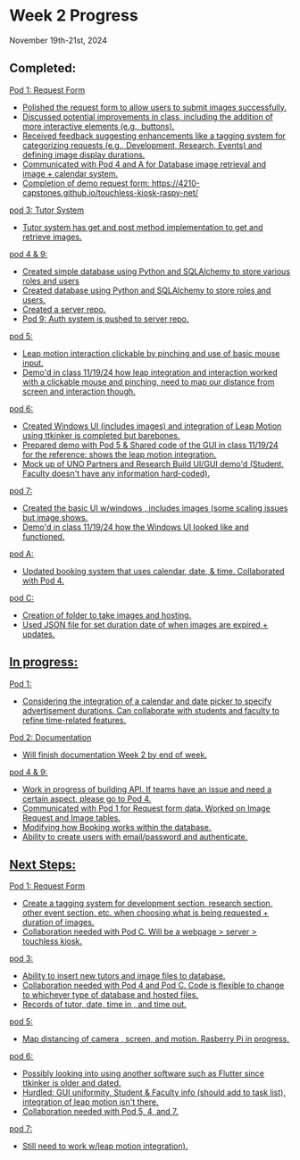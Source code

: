 # Week 2 Progress
November 19th-21st, 2024

## Completed: 
<u> Pod 1: Request Form <u>
- Polished the request form to allow users to submit images successfully.
- Discussed potential improvements in class, including the addition of more interactive elements (e.g., buttons).
- Received feedback suggesting enhancements like a tagging system for categorizing requests (e.g., Development, Research, Events) and defining image display durations.
- Communicated with Pod 4 and A for Database image retrieval and image + calendar system.
- Completion of demo request form: https://4210-capstones.github.io/touchless-kiosk-raspy-net/

<u> pod 3: Tutor System <u>
- Tutor system has get and post method implementation to get and retrieve images.

<u> pod 4 & 9: <u>
- Created simple database using Python and SQLAlchemy to store various roles and users
- Created database using Python and SQLAlchemy to store roles and users.
- Created a server repo.
- Pod 9: Auth system is pushed to server repo.

<u> pod 5: <u>
- Leap motion interaction clickable by pinching and use of basic mouse input.
- Demo'd in class 11/19/24 how leap integration and interaction worked with a clickable mouse and pinching, need to map our distance from screen and interaction though.

<u> pod 6: <u>
- Created Windows UI (includes images) and integration of Leap Motion using ttkinker is completed but barebones.
- Prepared demo with Pod 5 & Shared code of the GUI in class 11/19/24 for the reference: shows the leap motion integration.
- Mock up of UNO Partners and Research Build UI/GUI demo'd (Student, Faculty doesn't have any information hard-coded).

<u> pod 7: <u>
- Created the basic UI w/windows , includes images (some scaling issues but image shows.
- Demo'd in class 11/19/24 how the Windows UI looked like and functioned.

<u> pod A: <u>
- Updated booking system that uses calendar, date, & time. Collaborated with Pod 4.

<u> pod C: <u>
- Creation of folder to take images and hosting.
- Used JSON file for set duration date of when images are expired + updates.

  
## In progress:
<u> Pod 1: <u>
- Considering the integration of a calendar and date picker to specify advertisement durations. Can collaborate with students and faculty to refine time-related features.

<u> Pod 2: Documentation <u>
- Will finish documentation Week 2 by end of week.

<u> pod 4 & 9: <u>
- Work in progress of building API. If teams have an issue and need a certain aspect, please go to Pod 4.
- Communicated with Pod 1 for Request form data. Worked on Image Request and Image tables.
- Modifying how Booking works within the database.
- Ability to create users with email/password and authenticate.

## Next Steps: 
<u> Pod 1: Request Form <u>
- Create a tagging system for development section, research section, other event  section, etc. when choosing what is being requested + duration of images.
- Collaboration needed with Pod C. Will be a webpage > server > touchless kiosk.

<u> pod 3: <u>
- Ability to insert new tutors and image files to database.
- Collaboration needed with Pod 4 and Pod C. Code is flexible to change to whichever type of database and hosted files.
- Records of tutor, date, time in , and time out.

<u> pod 5: <u>
- Map distancing of camera , screen, and motion. Rasberry Pi in progress.
  
<u> pod 6: <u>
- Possibly looking into using another software such as Flutter since ttkinker is older and dated.
- Hurdled: GUI uniformity, Student & Faculty info (should add to task list), integration of leap motion isn't there.
- Collaboration needed with Pod 5, 4, and 7.
  
<u> pod 7: <u>
- Still need to work w/leap motion integration).
